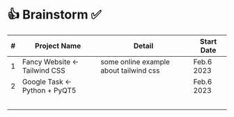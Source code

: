# 👍 Brainstorm ✅ 

| # | Project Name | Detail | Start Date |
|---|--------------|--------|------------|
| 1 | Fancy Website <- Tailwind CSS | some online example about tailwind css | Feb.6 2023 |
| 2 | Google Task <- Python + PyQT5 |  | Feb.6 2023 |
|  |  |  |  |
|  |  |  |  |
|  |  |  |  |
|  |  |  |  |
|  |  |  |  |